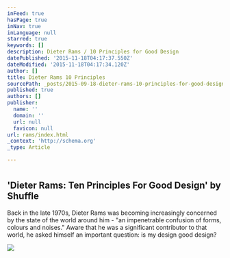 ```yaml
---
inFeed: true
hasPage: true
inNav: true
inLanguage: null
starred: true
keywords: []
description: Dieter Rams / 10 Principles for Good Design
datePublished: '2015-11-18T04:17:37.550Z'
dateModified: '2015-11-18T04:17:34.120Z'
author: []
title: Dieter Rams 10 Principles
sourcePath: _posts/2015-09-18-dieter-rams-10-principles-for-good-design.md
published: true
authors: []
publisher:
  name: ''
  domain: ''
  url: null
  favicon: null
url: rams/index.html
_context: 'http://schema.org'
_type: Article

---
```

# 

<article style=""><h1>'Dieter Rams: Ten Principles For Good Design' by Shuffle</h1><p>Back in the late 1970s, Dieter Rams was becoming increasingly concerned by the state of the world around him - "an impenetrable confusion of forms, colours and noises." Aware that he was a significant contributor to that world, he asked himself an important question: is my design good design?</p><img src="http://rm-content.s3.amazonaws.com/5106c27624819f21b000000e/32/screenshot-e260d240-e1af-11e4-8e6a-2987b35cf139_readyscr_1024.jpg" /></article>